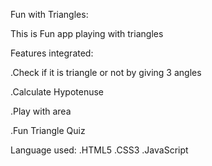 Fun with Triangles:

This is Fun app playing with triangles

Features integrated:

.Check if it is triangle or not by giving 3 angles

.Calculate Hypotenuse

.Play with area

.Fun Triangle Quiz

Language used:
.HTML5
.CSS3
.JavaScript